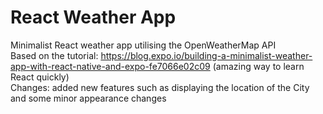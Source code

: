 # React Weather App

Minimalist React weather app utilising the OpenWeatherMap API
<br>
Based on the tutorial: https://blog.expo.io/building-a-minimalist-weather-app-with-react-native-and-expo-fe7066e02c09 (amazing way to learn React quickly)
<br>
Changes: added new features such as displaying the location of the City and some minor appearance changes
